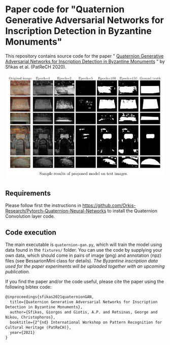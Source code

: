# Paper code for "Quaternion Generative Adversarial Networks for Inscription Detection in Byzantine Monuments"

This repository contains source code for the paper "
[Quaternion Generative Adversarial Networks for Inscription Detection in Byzantine Monuments](http://cs.uoi.gr/~sfikas/icprw-quaternion-gan.pdf)
" by Sfikas et al. (PatReCH 2020).

![QGAN results](figure.png "Sample")

## Requirements

Please follow first the instructions in https://github.com/Orkis-Research/Pytorch-Quaternion-Neural-Networks to install the Quaternion Convolution layer code.

## Code execution

The main executable is ```quaternion-gan.py```, which will train the model using data found in the ```fixtures/``` folder.
You can use the code by supplying your own data, which should come in pairs of image (png) and annotation (npz) files (see BessarionMini class for details).
*The Byzantine inscription data used for the paper experiments will be uploaded together with an upcoming publication.*

If you find the paper and/or the code useful, please cite the paper using the following bibtex code:

```
@inproceedings{sfikas2021quaternionGAN,
  title={Quaternion Generative Adversarial Networks for Inscription Detection in Byzantine Monuments},
  author={Sfikas, Giorgos and Giotis, A.P. and Retsinas, George and Nikou, Christophoros},
  booktitle={2^{nd} International Workshop on Pattern Recognition for Cultural Heritage (PatReCH)},
  year={2021}
}
```
